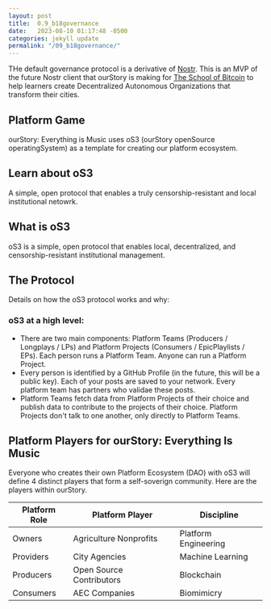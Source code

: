 ```yaml
---
layout: post
title:  0.9_b18governance
date:   2023-08-10 01:17:48 -0500
categories: jekyll update
permalink: "/09_b18governance/"
---
```


THe default governance protocol is a derivative of [Nostr](https://nostr.com/the-protocol). This is an MVP of the future Nostr client that ourStory is making for [The School of Bitcoin](https://theschoolofbitcoin.com) to help learners create Decentralized Autonomous Organizations that transform their cities.

## Platform Game
ourStory: Everything is Music uses oS3 (ourStory openSource operatingSystem) as a template for creating our platform ecosystem.

## Learn about oS3
A simple, open protocol that enables a truly censorship-resistant and local institutional netowrk.

## What is oS3
oS3 is a simple, open protocol that enables local, decentralized, and censorship-resistant institutional management.

## The Protocol
Details on how the oS3 protocol works and why:
### oS3 at a high level:
* There are two main components: Platform Teams (Producers / Longplays / LPs) and Platform Projects (Consumers / EpicPlaylists / EPs). Each person runs a Platform Team. Anyone can run a Platform Project.
* Every person is identified by a GitHub Profile (in the future, this will be a public key). Each of your posts are saved to your network. Every platform team has partners who validae these posts.
* Platform Teams fetch data from Platform Projects of their choice and publish data to contribute to the projects of their choice. Platform Projects don't talk to one another, only directly to Platform Teams. 

## Platform Players for ourStory: Everything Is Music
Everyone who creates their own Platform Ecosystem (DAO) with oS3 will define 4 distinct players that form a self-soverign community. Here are the players within ourStory.

| Platform Role         | Platform Player    | Discipline |
|--------------|-----------|------------|
| Owners | Agriculture Nonprofits      | Platform Engineering       |
| Providers      | City Agencies  | Machine Learning      |
| Producers      | Open Source Contributors  | Blockchain      |
| Consumers      | AEC Companies  | Biomimicry      |